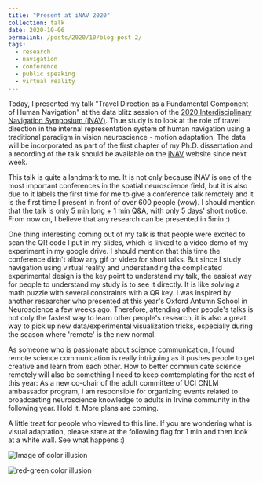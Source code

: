 ```yaml
---
title: "Present at iNAV 2020"
collection: talk
date: 2020-10-06
permalink: /posts/2020/10/blog-post-2/
tags:
  - research
  - navigation
  - conference
  - public speaking
  - virtual reality
---
```



Today, I presented my talk "Travel Direction as a Fundamental Component of Human Navigation" at the data blitz session of the [2020 Interdisciplinary Navigation Symposium (iNAV)](https://inavsymposium.com/). Thue study is to look at the role of travel direction in the internal representation system of human navigation using a traditional paradigm in vision neuroscience - motion adaptation. The data will be incorporated as part of the first chapter of my Ph.D. dissertation and a recording of the talk should be available on the [iNAV](https://inavsymposium.com/) website since next week.

This talk is quite a landmark to me. It is not only because iNAV is one of the most important conferences in the spatial neuroscience field, but it is also due to it labels the first time for me to give a conference talk remotely and it is the first time I present in front of over 600 people (wow). I should mention that the talk is only 5 min long + 1 min Q&A, with only 5 days' short notice. From now on, I believe that any research can be presented in 5min :)

One thing interesting coming out of my talk is that people were excited to scan the QR code I put in my slides, which is linked to a video demo of my experiment in my google drive. I should mention that  this time the conference didn't allow any gif or video for short talks. But since I study navigation using virtual reality and understanding the complicated experimental design is the key point to understand my talk, the easiest way for people to understand my study is to see it directly. It is like solving a math puzzle with several constraints with a QR key. I was inspired by another researcher who presented at this year's Oxford Antumn School in Neuroscience a few weeks ago. Therefore, attending other people's talks is not only the fastest way to learn other people's research, it is also a great way to pick up new data/experimental visualization tricks, especially during the season where 'remote' is the new normal.

As someone who is passionate about science communication, I found remote science communication is really intriguing as it pushes people to get creative and learn from each other. How to better communicate science remotely will also be something I need to keep comtemplating for the rest of this year: As a new co-chair of the adult committee of UCI CNLM ambassador program, I am responsible for organizing events related to broadcasting neuroscience knowledge to adults in Irvine community in the following year. Hold it. More plans are coming.

A little treat for people who viewed to this line. If you are wondering what is visual adaptation, please stare at the following flag for 1 min and then look at a white wall. See what happens :) 

![Image of color illusion](https://github.com/LilianYou/LilianYou.github.io/blob/master/images/red_green_flag.png)

![red-green color illusion]("red_green_flag.png")


